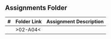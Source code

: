 ##  Assignments Folder

|   #   | Folder Link | Assignment Description |
| :---: | ----------- | ---------------------- |
|       |  >02-A04<   |                        |
